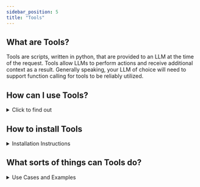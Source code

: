 ```yaml
---
sidebar_position: 5
title: "Tools"
---
```


## What are Tools?
Tools are scripts, written in python, that are provided to an LLM at the time of the request. Tools allow LLMs to perform actions and receive additional context as a result. Generally speaking, your LLM of choice will need to support function calling for tools to be reliably utilized.

## How can I use Tools?
<details>
<summary>Click to find out</summary>

Tools can be used, [once installed](#how-to-install-tools), by assigning them to any LLM that supports function calling and then enabling that tool. To assign a tool to a model, you simply need to navigate to Workspace => Models. Here you can select the model for which you’d like to enable any tools. 

Once you click the pencil icon to edit the model settings, scroll down to the tools section and check any tools you wish to enable. Once done you must click save.

Now that tools are enabled, you can click the “+” icon when chatting with an LLM to enable various tools. Please keep in mind that enabling a tool does not force it to be used. It simply means the LLM will be provided the option to call this tool.

Lastly, we do provide a filter function on the community site that allows LLMs to autoselect tools without you needing to enable them in the “+” icon menu: https://openwebui.com/f/hub/autotool_filter/

Please note, that when using the AutoTool Filter, you will still need to take the steps above to enable the tools per model.
</details>

## How to install Tools
<details>
<summary>Installation Instructions</summary>

The Tools import process is quite simple. You will have two options:

### Download and import manually
Navigate to the community site: https://openwebui.com/tools/
1) Click on the Tool you wish to import
2) Click the blue “Get” button in the top right-hand corner of the page
3) Click “Download as JSON export”
4) You can now upload the Tool into OpenWebUI by navigating to Workspace => Tools and clicking “Import Tools”

### Import via your OpenWebUI URL
1) Navigate to the community site: https://openwebui.com/tools/
2) Click on the Tool you wish to import
3) Click the blue “Get” button in the top right-hand corner of the page
4) Enter the IP address of your OpenWebUI instance and click “Import to WebUI” which will automatically open your instance and allow you to import the tool.

Note: You can install your own Tools and other Tools not tracked on the community site using the manual import method. Please do not import tools you do not understand or are not from a trustworthy source. Running unknown code is ALWAYS a risk.
</details>

## What sorts of things can Tools do?
<details>
<summary>Use Cases and Examples</summary>

Tools enable diverse use cases for interactive conversations by providing a wide range of functionality such as:

- [**Web Search**](https://openwebui.com/t/constliakos/web_search/): Perform live web searches to fetch real-time information.
- [**Image Generation**](https://openwebui.com/t/justinrahb/image_gen/): Generate images based on the user prompt
- [**External Voice Synthesis**](https://openwebui.com/t/justinrahb/elevenlabs_tts/): Make API requests within the chat to integrate external voice synthesis service ElevenLabs and generate audio based on the LLM output.
</details>